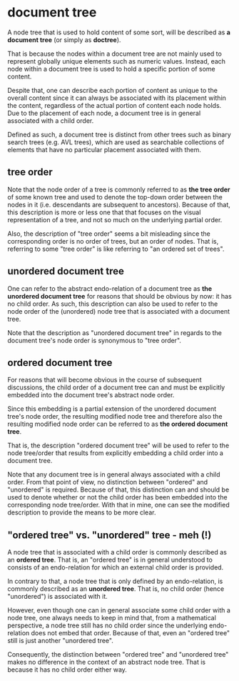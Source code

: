 
<!-- ======================================================================= -->
# document tree

A node tree that is used to hold content of some sort, will be described
as **a document tree** (or simply as **doctree**).

That is because the nodes within a document tree are not mainly used to represent
globally unique elements such as numeric values. Instead, each node within a
document tree is used to hold a specific portion of some content.

Despite that, one can describe each portion of content as unique to the overall
content since it can always be associated with its placement within the content,
regardless of the actual portion of content each node holds. Due to the placement
of each node, a document tree is in general associated with a child order.

Defined as such, a document tree is distinct from other trees such as binary
search trees (e.g. AVL trees), which are used as searchable collections of
elements that have no particular placement associated with them.

<!-- ======================================================================= -->
## tree order

Note that the node order of a tree is commonly referred to as **the tree order**
of some known tree and used to denote the top-down order between the nodes in
it (i.e. descendants are subsequent to ancestors). Because of that, this
description is more or less one that that focuses on the visual representation
of a tree, and not so much on the underlying partial order.

Also, the description of "tree order" seems a bit misleading since the
corresponding order is no order of trees, but an order of nodes. That is,
referring to some "tree order" is like referring to "an ordered set of trees".

<!-- ======================================================================= -->
## unordered document tree

One can refer to the abstract endo-relation of a document tree as
**the unordered document tree** for reasons that should be obvious by now:
it has no child order. As such, this description can also be used to refer
to the node order of the (unordered) node tree that is associated with a
document tree.

Note that the description as "unordered document tree" in regards to the
document tree's node order is synonymous to "tree order".

<!-- ======================================================================= -->
## ordered document tree

For reasons that will become obvious in the course of subsequent discussions,
the child order of a document tree can and must be explicitly embedded into
the document tree's abstract node order.

Since this embedding is a partial extension of the unordered document tree's
node order, the resulting modified node tree and therefore also the resulting
modified node order can be referred to as **the ordered document tree**.

That is, the description "ordered document tree" will be used to refer to the
node tree/order that results from explicitly embedding a child order into a
document tree.

Note that any document tree is in general always associated with a child order.
From that point of view, no distinction between "ordered" and "unordered" is
required. Because of that, this distinction can and should be used to denote
whether or not the child order has been embedded into the corresponding node
tree/order. With that in mine, one can see the modified description to provide
the means to be more clear.

<!-- ======================================================================= -->
## "ordered tree" vs. "unordered" tree - meh (!)

A node tree that is associated with a child order is commonly described as
an **ordered tree**. That is, an "ordered tree" is in general understood to
consists of an endo-relation for which an external child order is provided.

In contrary to that, a node tree that is only defined by an endo-relation,
is commonly described as an **unordered tree**. That is, no child order
(hence "unordered") is associated with it.

However, even though one can in general associate some child order with a node
tree, one always needs to keep in mind that, from a mathematical perspective,
a node tree still has no child order since the underlying endo-relation does
not embed that order. Because of that, even an "ordered tree" still is just
another "unordered tree".

Consequently, the distinction between "ordered tree" and "unordered tree" makes
no difference in the context of an abstract node tree. That is because it has
no child order either way.
